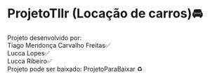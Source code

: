 # ProjetoTllr (Locação de carros)🚘
 Projeto desenvolvido por:<br>
 Tiago Mendonça Carvalho Freitas✅ <br>
 Lucca Lopes✅<br>
 Lucca Ribeiro✅<br>
Projeto pode ser baixado: ProjetoParaBaixar ♻
